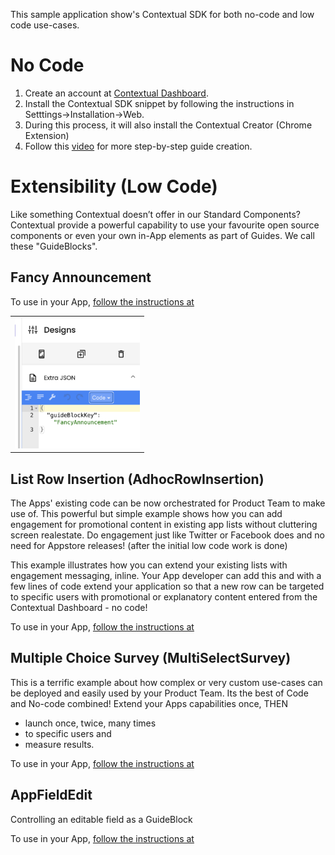 This sample application show's Contextual SDK for both no-code and low code use-cases.

# No Code

1. Create an account at [Contextual Dashboard](https://dashboard.contextu.al/ "Contextual Dashboard").
2. Install the Contextual SDK snippet by following the instructions in Setttings->Installation->Web.
3. During this process, it will also install the Contextual Creator (Chrome Extension)
4. Follow this [video]( https://vimeo.com/863459510?h=c799c48907&amp;badge=0&amp;autopause=0&amp;player_id=0&amp;app_id=58479  "Guide Creation How-to") for more step-by-step guide creation.

# Extensibility (Low Code)

Like something Contextual doesn’t offer in our Standard Components? Contextual provide a powerful capability to use your favourite open source components or even your own in-App elements as part of Guides. We call these "GuideBlocks".


## Fancy Announcement

<table>
<tr><td?
In this example, we show how to make a Fancy Announcement, just like the crazy ones your Designer comes up with 🤣. Its a simple example to get you started with Contextual Extensibility without needing to hard-code your changes every time you want to update the tip.

To use in your App, [follow the instructions at](https://github.com/GuideBlocks-org/iOS-GuideBlocks/blob/confetti/Sources/iOS-GuideBlocks/FancyAnnouncement/README.md)
</td>
<td>
<img src="./airbnb-main/img/FancyAnnouncementTree.png" alt="Adding your Extra JSON" width="200"/>
</td>
</tr></table>

## List Row Insertion (AdhocRowInsertion)

The Apps' existing code can be now orchestrated for Product Team to make use of. This powerful but simple example shows how you can add engagement for promotional content in existing app lists without cluttering screen realestate. Do engagement just like Twitter or Facebook does and no need for Appstore releases! (after the initial low code work is done)

This example illustrates how you can extend your existing lists with engagement messaging, inline. Your App developer can add this and with a few lines of code extend your application so that a new row can be targeted to specific users with promotional or explanatory content entered from the Contextual Dashboard - no code!

To use in your App, [follow the instructions at](https://github.com/contextu-al/AirBnB-iOS/blob/main/airbnb-main/airbnb-main/Components/CustomGuideBlocks/AdhocRowInsertion/README.md)

## Multiple Choice Survey (MultiSelectSurvey)

This is a terrific example about how complex or very custom use-cases can be deployed and easily used by your Product Team. Its the best of Code and No-code combined! Extend your Apps capabilities once, THEN

* launch once, twice, many times 
* to specific users and
* measure results.

To use in your App, [follow the instructions at](https://github.com/GuideBlocks-org/iOS-GuideBlocks/blob/main/Sources/iOS-GuideBlocks//MultiSelectSurvey/README.md)


## AppFieldEdit

Controlling an editable field as a GuideBlock
 
To use in your App, [follow the instructions at](https://github.com/contextu-al/AirBnB-iOS/blob/main/airbnb-main/airbnb-main/Components/CustomGuideBlocks/AppFieldEdit/README.md)
